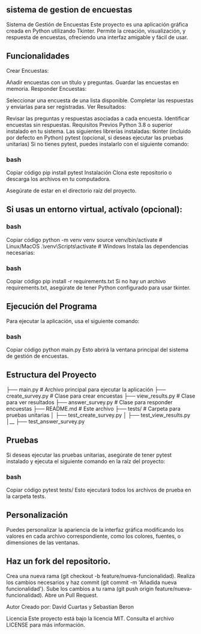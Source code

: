## sistema de gestion de encuestas
Sistema de Gestión de Encuestas
Este proyecto es una aplicación gráfica creada en Python utilizando Tkinter. Permite la creación, visualización, y respuesta de encuestas, ofreciendo una interfaz amigable y fácil de usar.

## Funcionalidades
Crear Encuestas:

Añadir encuestas con un título y preguntas.
Guardar las encuestas en memoria.
Responder Encuestas:

Seleccionar una encuesta de una lista disponible.
Completar las respuestas y enviarlas para ser registradas.
Ver Resultados:

Revisar las preguntas y respuestas asociadas a cada encuesta.
Identificar encuestas sin respuestas.
Requisitos Previos
Python 3.8 o superior instalado en tu sistema.
Las siguientes librerías instaladas:
tkinter (incluido por defecto en Python)
pytest (opcional, si deseas ejecutar las pruebas unitarias)
Si no tienes pytest, puedes instalarlo con el siguiente comando:

### bash
Copiar código
pip install pytest
Instalación
Clona este repositorio o descarga los archivos en tu computadora.

Asegúrate de estar en el directorio raíz del proyecto.

## Si usas un entorno virtual, actívalo (opcional):

### bash
Copiar código
python -m venv venv
source venv/bin/activate  # Linux/MacOS
.\venv\Scripts\activate   # Windows
Instala las dependencias necesarias:

### bash
Copiar código
pip install -r requirements.txt
Si no hay un archivo requirements.txt, asegúrate de tener Python configurado para usar tkinter.

## Ejecución del Programa
Para ejecutar la aplicación, usa el siguiente comando:

### bash
Copiar código
python main.py
Esto abrirá la ventana principal del sistema de gestión de encuestas.

## Estructura del Proyecto

├── main.py                # Archivo principal para ejecutar la aplicación
├── create_survey.py       # Clase para crear encuestas
├── view_results.py        # Clase para ver resultados
├── answer_survey.py       # Clase para responder encuestas
├── README.md              # Este archivo
├── tests/                 # Carpeta para pruebas unitarias
│   ├── test_create_survey.py
│   ├── test_view_results.py
│__ ├── test_answer_survey.py

## Pruebas
Si deseas ejecutar las pruebas unitarias, asegúrate de tener pytest instalado y ejecuta el siguiente comando en la raíz del proyecto:

### bash
Copiar código
pytest tests/
Esto ejecutará todos los archivos de prueba en la carpeta tests.

## Personalización
Puedes personalizar la apariencia de la interfaz gráfica modificando los valores en cada archivo correspondiente, como los colores, fuentes, o dimensiones de las ventanas.

## Haz un fork del repositorio.
Crea una nueva rama (git checkout -b feature/nueva-funcionalidad).
Realiza los cambios necesarios y haz commit (git commit -m 'Añadida nueva funcionalidad').
Sube los cambios a tu rama (git push origin feature/nueva-funcionalidad).
Abre un Pull Request.

Autor
Creado por: David Cuartas y Sebastian Beron

Licencia
Este proyecto está bajo la licencia MIT. Consulta el archivo LICENSE para más información.